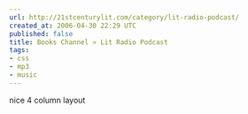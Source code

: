 ```yaml
---
url: http://21stcenturylit.com/category/lit-radio-podcast/
created_at: 2006-04-30 22:29 UTC
published: false
title: Books Channel » Lit Radio Podcast
tags:
- css
- mp3
- music
---
```


nice 4 column layout
